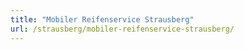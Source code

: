 ```yaml
---
title: "Mobiler Reifenservice Strausberg"
url: /strausberg/mobiler-reifenservice-strausberg/
---
```

